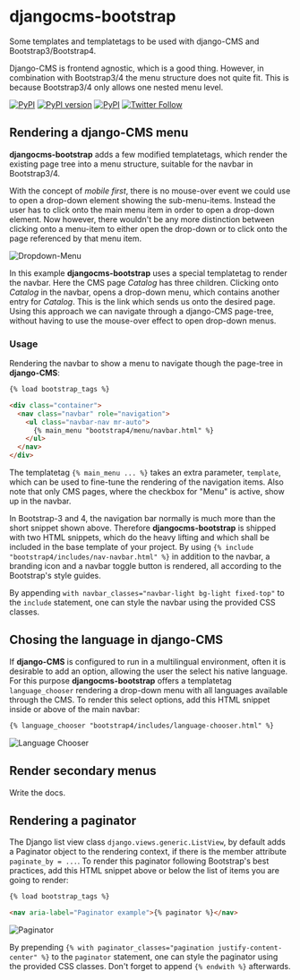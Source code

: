 # djangocms-bootstrap

Some templates and templatetags to be used with django-CMS and Bootstrap3/Bootstrap4.

Django-CMS is frontend agnostic, which is a good thing. However, in combination with Bootstrap3/4
the menu structure does not quite fit. This is because Bootstrap3/4 only allows one nested menu level.

[![PyPI](https://img.shields.io/pypi/pyversions/djangocms-bootstrap.svg)]()
[![PyPI version](https://img.shields.io/pypi/v/djangocms-bootstrap.svg)](https://https://pypi.python.org/pypi/djangocms-bootstrap)
[![PyPI](https://img.shields.io/pypi/l/djangocms-bootstrap.svg)]()
[![Twitter Follow](https://img.shields.io/twitter/follow/shields_io.svg?style=social&label=Follow&maxAge=2592000)](https://twitter.com/jacobrief)


## Rendering a django-CMS menu

**djangocms-bootstrap** adds a few modified templatetags, which render the existing page tree into a
menu structure, suitable for the navbar in Bootstrap3/4.

With the concept of *mobile first*, there is no mouse-over event we could use to open a drop-down
element showing the sub-menu-items. Instead the user has to click onto the main menu item in order
to open a drop-down element. Now however, there wouldn't be any more distinction between clicking
onto a menu-item to either open the drop-down or to click onto the page referenced by that menu
item.

![Dropdown-Menu](https://raw.githubusercontent.com/jrief/djangocms-bootstrap/master/assets/navbar.png)

In this example **djangocms-bootstrap** uses a special templatetag to render the navbar. Here the
CMS page *Catalog* has three children. Clicking onto *Catalog* in the navbar, opens a drop-down menu,
which contains another entry for *Catalog*. This is the link which sends us onto the desired page.
Using this approach we can navigate through a django-CMS page-tree, without having to use the
mouse-over effect to open drop-down menus.


### Usage

Rendering the navbar to show a menu to navigate though the page-tree in **django-CMS**: 

```html
{% load bootstrap_tags %}

<div class="container">
  <nav class="navbar" role="navigation">
    <ul class="navbar-nav mr-auto">
      {% main_menu "bootstrap4/menu/navbar.html" %}
    </ul>
  </nav>
</div>
```

The templatetag `{% main_menu ... %}` takes an extra parameter, `template`, which can be used to
fine-tune the rendering of the navigation items. Also note that only CMS pages, where the checkbox
for "Menu" is active, show up in the navbar.

In Bootstrap-3 and 4, the navigation bar normally is much more than the short snippet shown above.
Therefore **djangocms-bootstrap** is shipped with two HTML snippets, which do the heavy lifting and
which shall be included in the base template of your project. By using
`{% include "bootstrap4/includes/nav-navbar.html" %}` in addition to the navbar, a branding icon
and a navbar toggle button is rendered, all according to the Bootstrap's style guides.

By appending `with navbar_classes="navbar-light bg-light fixed-top"` to the `include` statement,
one can style the navbar using the provided CSS classes.


## Chosing the language in django-CMS

If **django-CMS** is configured to run in a multilingual environment, often it is desirable to add
an option, allowing the user the select his native language. For this purpose **djangocms-bootstrap**
offers a templatetag `language_chooser` rendering a drop-down menu with all languages available
through the CMS. To render this select options, add this HTML snippet inside or above of the main
navbar:

```html
{% language_chooser "bootstrap4/includes/language-chooser.html" %}
```

![Language Chooser](https://raw.githubusercontent.com/jrief/djangocms-bootstrap/master/assets/language-chooser.png)


## Render secondary menus

Write the docs.


## Rendering a paginator

The Django list view class `django.views.generic.ListView`, by default adds a Paginator object to
the rendering context, if there is the member attribute `paginate_by = ...`. To render this
paginator following Bootstrap's best practices, add this HTML snippet above or below the list of
items you are going to render:

```html
{% load bootstrap_tags %}

<nav aria-label="Paginator example">{% paginator %}</nav>
```

![Paginator](https://raw.githubusercontent.com/jrief/djangocms-bootstrap/master/assets/paginator.png)

By prepending `{% with paginator_classes="pagination justify-content-center" %}` to the `paginator`
statement, one can style the paginator using the provided CSS classes. Don't forget to append
`{% endwith %}` afterwards.
